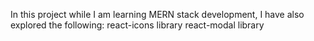 In this project while I am learning MERN stack development, I have also explored the following:
react-icons library
react-modal library
